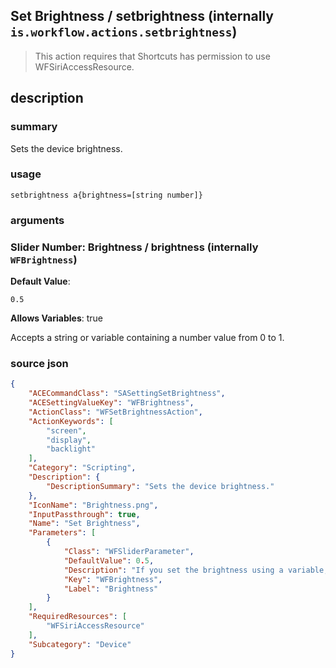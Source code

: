 
## Set Brightness / setbrightness (internally `is.workflow.actions.setbrightness`)


> This action requires that Shortcuts has permission to use WFSiriAccessResource.


## description
### summary
Sets the device brightness.


### usage
`setbrightness a{brightness=[string number]}`

### arguments
### Slider Number: Brightness / brightness (internally `WFBrightness`)
**Default Value**:
```
0.5
```
**Allows Variables**: true



Accepts a string 
or variable
containing a number value from 0 to 1.

### source json

```json
{
	"ACECommandClass": "SASettingSetBrightness",
	"ACESettingValueKey": "WFBrightness",
	"ActionClass": "WFSetBrightnessAction",
	"ActionKeywords": [
		"screen",
		"display",
		"backlight"
	],
	"Category": "Scripting",
	"Description": {
		"DescriptionSummary": "Sets the device brightness."
	},
	"IconName": "Brightness.png",
	"InputPassthrough": true,
	"Name": "Set Brightness",
	"Parameters": [
		{
			"Class": "WFSliderParameter",
			"DefaultValue": 0.5,
			"Description": "If you set the brightness using a variable, use a number between 0 and 1 (for example, pass 0.5 for half brightness).",
			"Key": "WFBrightness",
			"Label": "Brightness"
		}
	],
	"RequiredResources": [
		"WFSiriAccessResource"
	],
	"Subcategory": "Device"
}
```
